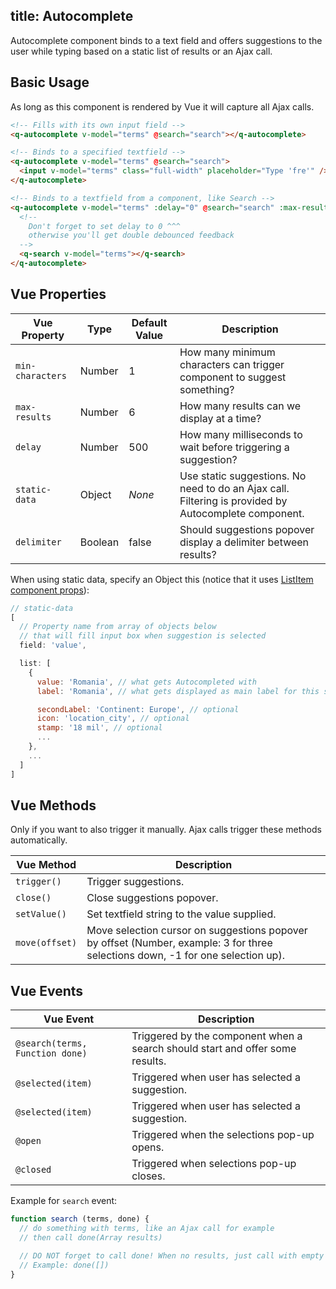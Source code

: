 title: Autocomplete
---
Autocomplete component binds to a text field and offers suggestions to the user while typing based on a static list of results or an Ajax call.
<input type="hidden" data-fullpage-demo="form/autocomplete">

## Basic Usage
As long as this component is rendered by Vue it will capture all Ajax calls.
``` html
<!-- Fills with its own input field -->
<q-autocomplete v-model="terms" @search="search"></q-autocomplete>

<!-- Binds to a specified textfield -->
<q-autocomplete v-model="terms" @search="search">
  <input v-model="terms" class="full-width" placeholder="Type 'fre'" />
</q-autocomplete>

<!-- Binds to a textfield from a component, like Search -->
<q-autocomplete v-model="terms" :delay="0" @search="search" :max-results="2">
  <!--
    Don't forget to set delay to 0 ^^^
    otherwise you'll get double debounced feedback
  -->
  <q-search v-model="terms"></q-search>
</q-autocomplete>
```

## Vue Properties
| Vue Property | Type | Default Value | Description |
| --- | --- | --- | --- |
| `min-characters` | Number | 1 | How many minimum characters can trigger component to suggest something? |
| `max-results` | Number | 6 | How many results can we display at a time? |
| `delay` | Number | 500 | How many milliseconds to wait before triggering a suggestion? |
| `static-data` | Object | *None* | Use static suggestions. No need to do an Ajax call. Filtering is provided by Autocomplete component. |
| `delimiter` | Boolean | false | Should suggestions popover display a delimiter between results? |

When using static data, specify an Object this (notice that it uses [ListItem component props](/components/list-item.html)):
``` js
// static-data
[
  // Property name from array of objects below
  // that will fill input box when suggestion is selected
  field: 'value',

  list: [
    {
      value: 'Romania', // what gets Autocompleted with
      label: 'Romania', // what gets displayed as main label for this suggestion

      secondLabel: 'Continent: Europe', // optional
      icon: 'location_city', // optional
      stamp: '18 mil', // optional
      ...
    },
    ...
  ]
]
```

## Vue Methods
Only if you want to also trigger it manually. Ajax calls trigger these methods automatically.

| Vue Method | Description |
| --- | --- |
| `trigger()` | Trigger suggestions. |
| `close()` | Close suggestions popover. |
| `setValue()` | Set textfield string to the value supplied. |
| `move(offset)` | Move selection cursor on suggestions popover by offset (Number, example: 3 for three selections down, -1 for one selection up). |

## Vue Events
| Vue Event | Description |
| --- | --- |
| `@search(terms, Function done)` | Triggered by the component when a search should start and offer some results. |
| `@selected(item)` | Triggered when user has selected a suggestion. |
| `@selected(item)` | Triggered when user has selected a suggestion. |
| `@open` | Triggered when the selections pop-up opens. |
| `@closed` | Triggered when selections pop-up closes. |

Example for `search` event:

``` js
function search (terms, done) {
  // do something with terms, like an Ajax call for example
  // then call done(Array results)

  // DO NOT forget to call done! When no results, just call with empty array as param
  // Example: done([])
}
```
